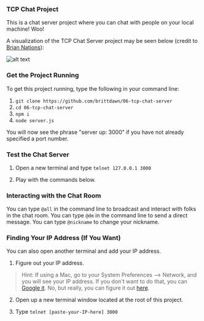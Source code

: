 ### TCP Chat Project

This is a chat server project where you can chat with people on your local machine! Woo!

A visualization of the TCP Chat Server project may be seen below (credit to [Brian Nations](https://github.com/bnates)):

![alt text](https://raw.githubusercontent.com/codefellows/seattle-javascript-401d12/master/06-tcp_servers/demo/visualization/tcp.png)

### Get the Project Running

To get this project running, type the following in your command line:

1. `git clone https://github.com/brittdawn/06-tcp-chat-server`
2. `cd 06-tcp-chat-server`
3. `npm i`
4. `node server.js`

You will now see the phrase "server up: 3000" if you have not already specified a port number.

### Test the Chat Server

1. Open a new terminal and type `telnet 127.0.0.1 3000`

2. Play with the commands below.

### Interacting with the Chat Room

You can type `@all` in the command line to broadcast and interact with folks in the chat room.
You can type `@dm` in the command line to send a direct message.
You can type `@nickname` to change your nickname.

### Finding Your IP Address (If You Want)

You can also open another terminal and add your IP address.

1. Figure out your IP address.

> Hint: If using a Mac, go to your System Preferences --> Network, and you will see your IP address.
> If you don't want to do that, you can [Google it](https://www.youtube.com/watch?v=G5LmWVB9uK0). No, but really, you can figure it out [here](https://whatismyipaddress.com/).

2. Open up a new terminal window located at the root of this project.

3. Type `telnet [paste-your-IP-here] 3000`
